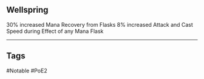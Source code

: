 ## Wellspring
30% increased Mana Recovery from Flasks
8% increased Attack and Cast Speed during Effect of any Mana Flask

---
## Tags
#Notable
#PoE2
